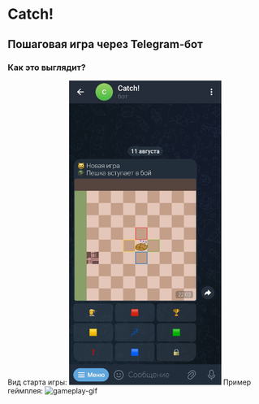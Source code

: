 <h1>Catch!</h1>
<h2>Пошаговая игра через Telegram-бот</h2>
<h3>Как это выглядит?</h3>
Вид старта игры:
<img alt="start-screenshot" src="https://raw.githubusercontent.com/WRABZY/catch-public/refs/heads/main/example/start.jpg" width="300">
Пример геймплея:
<img alt="gameplay-gif" src="https://github.com/WRABZY/catch-public/blob/main/example/gameplay.gif" width="300">
